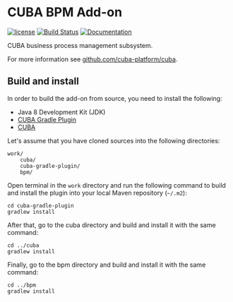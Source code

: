 # CUBA BPM Add-on

[![license](https://img.shields.io/badge/license-Apache%20License%202.0-blue.svg?style=flat)](http://www.apache.org/licenses/LICENSE-2.0)
[![Build Status](https://travis-ci.org/cuba-platform/bpm.svg?branch=master)](https://travis-ci.org/cuba-platform/bpm)
[![Documentation](https://img.shields.io/badge/documentation-online-03a9f4.svg)](https://doc.cuba-platform.com/bpm-latest)

CUBA business process management subsystem.

For more information see [github.com/cuba-platform/cuba](https://github.com/cuba-platform/cuba).

## Build and install

In order to build the add-on from source, you need to install the following:
* Java 8 Development Kit (JDK)
* [CUBA Gradle Plugin](https://github.com/cuba-platform/cuba-gradle-plugin)
* [CUBA](https://github.com/cuba-platform/cuba)

Let's assume that you have cloned sources into the following directories:
```
work/
    cuba/
    cuba-gradle-plugin/
    bpm/
```

Open terminal in the `work` directory and run the following command to build and install the plugin into your local Maven repository (`~/.m2`):
```
cd cuba-gradle-plugin
gradlew install
```

After that, go to the cuba directory and build and install it with the same command:
```
cd ../cuba
gradlew install
```

Finally, go to the bpm directory and build and install it with the same command:
```
cd ../bpm
gradlew install
```